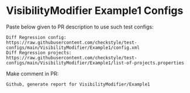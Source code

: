 # VisibilityModifier Example1 Configs
Paste below given to PR description to use such test configs:
```
Diff Regression config: https://raw.githubusercontent.com/checkstyle/test-configs/main/VisibilityModifier/Example1/config.xml
Diff Regression projects: https://raw.githubusercontent.com/checkstyle/test-configs/main/VisibilityModifier/Example1/list-of-projects.properties
```
Make comment in PR:
```
Github, generate report for VisibilityModifier/Example1
```

